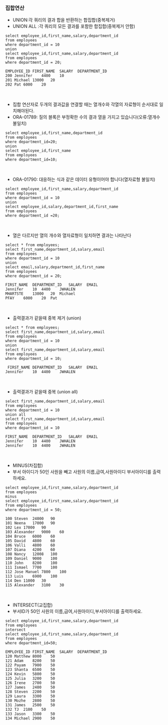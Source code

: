 ### 집합연산 
- UNION:각 쿼리의 결과 합을 반환하는 합집합(중복제거)
- UNION ALL :각 쿼리의 모든 결과를 포함한 합집합(중복제거 안함)

```
select employee_id,first_name,salary,department_id
from employees
where department_id = 10
union
select employee_id,first_name,salary,department_id
from employees
where department_id = 20;
```
```
EMPLOYEE_ID	FIRST_NAME	SALARY	DEPARTMENT_ID
200	Jennifer	4400	10
201	Michael	13000	20
202	Pat	6000	20
```
&nbsp;

-  집합 연산자로 두개의 결과값을 연결할 때는 열개수와 각열의 자료형이 순서대로 일치해야된다.
-  ORA-01789: 질의 블록은 부정확한 수의 결과 열을 가지고 있습니다(오류:열개수 불일치)
```
select employee_id,first_name,department_id
from employees
where department_id=20;
union
select employee_id,first_name
from employees
where department_id=10;
```
&nbsp;

- ORA-01790: 대응하는 식과 같은 데이터 유형이어야 합니다(열자료형 불일치)
```
select employee_id,first_name,salary,department_id
from employees
where department_id = 10
union
select employee_id,salary,department_id,first_name
from employees
where department_id =20;
```
&nbsp;
- 열은 다르지만 열의 개수와 열자료형이 일치하면 결과는 나타난다
```
select * from employees;
select first_name,department_id,salary,email
from employees
where department_id = 10
union
select email,salary,department_id,first_name
from employees
where department_id = 20;
```
```
FIRST_NAME	DEPARTMENT_ID	SALARY	EMAIL
Jennifer	10	4400	JWHALEN
MHARTSTE	13000	20	Michael
PFAY	6000	20	Pat
```
&nbsp;
 - 출력결과가 같을때 중복 제거 (union)
```
select * from employees;
select first_name,department_id,salary,email
from employees
where department_id = 10
union
select first_name,department_id,salary,email
from employees
where department_id = 10;
```
```
 FIRST_NAME	DEPARTMENT_ID	SALARY	EMAIL
Jennifer	10	4400	JWHALEN
```
&nbsp;
- 출력결과가 같을때 중복 (union all)
```
select first_name,department_id,salary,email
from employees
where department_id = 10
union all
select first_name,department_id,salary,email
from employees
where department_id = 10
```
```
FIRST_NAME	DEPARTMENT_ID	SALARY	EMAIL
Jennifer	10	4400	JWHALEN
Jennifer	10	4400	JWHALEN
```

&nbsp;
- MINUS(차집합)
- 부서 아이디가 50인 사원을 빼고 사원의 이름,급여,사원아이디 부서아이디를 출력하세요.
```
select employee_id,first_name,salary,department_id
from employees
minus
select employee_id,first_name,salary,department_id
from employees
where department_id = 50;
```

```
100	Steven	24000	90
101	Neena	17000	90
102	Lex	17000	90
103	Alexander	9000	60
104	Bruce	6000	60
105	David	4800	60
106	Valli	4800	60
107	Diana	4200	60
108	Nancy	12008	100
109	Daniel	9000	100
110	John	8200	100
111	Ismael	7700	100
112	Jose Manuel	7800	100
113	Luis	6900	100
114	Den	11000	30
115	Alexander	3100	30

```
&nbsp;

- INTERSECT(교집합)
- 부서ID가 50인 사원의 이름,급여,사원아이디,부서아이디를 출력하세요.
```
select employee_id,first_name,salary,department_id
from employees
intersect
select employee_id,first_name,salary,department_id
from employees
where department_id=50;
```
```
EMPLOYEE_ID	FIRST_NAME	SALARY	DEPARTMENT_ID
120	Matthew	8000	50
121	Adam	8200	50
122	Payam	7900	50
123	Shanta	6500	50
124	Kevin	5800	50
125	Julia	3200	50
126	Irene	2700	50
127	James	2400	50
128	Steven	2200	50
129	Laura	3300	50
130	Mozhe	2800	50
131	James	2500	50
132	TJ	2100	50
133	Jason	3300	50
134	Michael	2900	50
```




  